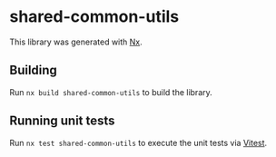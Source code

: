# shared-common-utils

This library was generated with [Nx](https://nx.dev).

## Building

Run `nx build shared-common-utils` to build the library.

## Running unit tests

Run `nx test shared-common-utils` to execute the unit tests via [Vitest](https://vitest.dev/).
